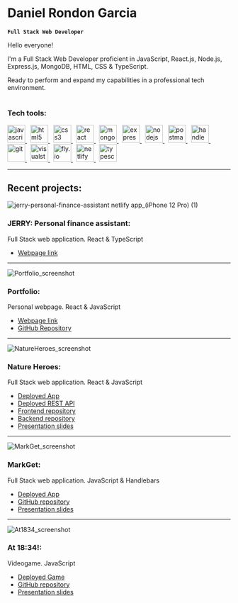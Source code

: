 # Daniel Rondon Garcia

**`Full Stack Web Developer`**

Hello everyone!

I'm a Full Stack Web Developer proficient in JavaScript, React.js, Node.js, Express.js, MongoDB, HTML, CSS & TypeScript.

Ready to perform and expand my capabilities in a professional tech environment.

#

### Tech tools:

<div>
  <p align="left">
    <a href="https://www.javascript.com/" target="_blank" rel="noreferrer">
      <img
        src="https://www.svgrepo.com/show/353925/javascript.svg"
        alt="javascript"
        width="40"
      />
    </a>
    &nbsp;
    <a href="https://html.spec.whatwg.org/" target="_blank" rel="noreferrer">
      <img
        src="https://www.svgrepo.com/show/452228/html-5.svg"
        alt="html5"
        width="40"
      />
    </a>
    &nbsp;
    <a href="https://www.w3.org/Style/CSS/#specs" target="_blank" rel="noreferrer">
      <img
        src="https://www.svgrepo.com/show/452185/css-3.svg"
        alt="css3"
        width="40"
      />
    </a>
    &nbsp;
    <a href="https://react.dev/" target="_blank" rel="noreferrer">
      <img
        src="https://www.svgrepo.com/show/452092/react.svg"
        alt="react"
        width="40"
      />
    </a>
    &nbsp;
    <a href="https://www.mongodb.com/" target="_blank" rel="noreferrer">
      <img
        src="https://www.svgrepo.com/show/331488/mongodb.svg"
        alt="mongodb"
        width="40"
      />
    </a>
    &nbsp;
    <a href="https://expressjs.com/" target="_blank" rel="noreferrer">
      <img
        src="https://img.icons8.com/officexs/512/express-js.png"
        alt="expressjs"
        width="40"
      />
    </a>
    &nbsp;
    <a href="https://nodejs.org/en" target="_blank" rel="noreferrer">
      <img
        src="https://www.svgrepo.com/show/452075/node-js.svg"
        alt="nodejs"
        width="40"
      />
    </a>
    &nbsp;
    <a href="https://www.postman.com/" target="_blank" rel="noreferrer">
      <img
        src="https://www.svgrepo.com/show/354202/postman-icon.svg"
        alt="postman"
        width="40"
      />
    </a>
    &nbsp;
    <a href="https://handlebarsjs.com/" target="_blank" rel="noreferrer">
      <img
        src="https://www.svgrepo.com/show/373653/handlebars.svg"
        alt="handlebarsjs"
        width="40"
      />
    </a>
    &nbsp;
    <a href="https://git-scm.com/" target="_blank" rel="noreferrer">
      <img
        src="https://www.svgrepo.com/show/452210/git.svg"
        alt="git"
        width="40"
      />
    </a>
    &nbsp;
    <a href="https://code.visualstudio.com/" target="_blank" rel="noreferrer">
      <img
        src="https://www.svgrepo.com/show/354522/visual-studio-code.svg"
        alt="visualstudiocode"
        width="40"
      />
    </a>
    &nbsp;
    <a href="https://fly.io/" target="_blank" rel="noreferrer">
      <img
        src="https://uploads-ssl.webflow.com/6336b5e34c850996471eb5e4/63bca71aa071de20cfc2f3f9_XyEuTVaSZBeLwYp1RRnXKW9AVuxwO3FiQ8hJeJBU3R8.svg"
        alt="fly.io"
        width="40"
      />
    </a>
    &nbsp;
    <a href="https://www.netlify.com/" target="_blank" rel="noreferrer">
      <img
        src="https://www.svgrepo.com/show/376339/netlify.svg"
        alt="netlify"
        width="40"
      />
    </a>
        &nbsp;
    <a href="https://www.typescriptlang.org/" target="_blank" rel="noreferrer">
      <img
        src="https://www.svgrepo.com/show/354478/typescript-icon.svg"
        alt="typescript"
        width="40"
      />
    </a>
  </p>
</div>

---

## Recent projects:

![jerry-personal-finance-assistant netlify app_(iPhone 12 Pro) (1)](https://github.com/Dani-RG/Dani-RG/assets/115584425/8a8fd87a-0d2a-4450-9c27-46d458f5ebba)
### JERRY: Personal finance assistant:
Full Stack web application. React & TypeScript
- [Webpage link](https://jerry-personal-finance-assistant.netlify.app/)

---

![Portfolio_screenshot](https://github.com/Dani-RG/Dani-RG/assets/115584425/3073e1c5-1759-4e06-8bb4-38b8f46030a9)
### Portfolio:
Personal webpage. React & JavaScript
- [Webpage link](https://danieldeweb.com/)
- [GitHub Repository](https://github.com/Dani-RG/Portfolio-DanielRondon-V1)

---

![NatureHeroes_screenshot](https://github.com/Dani-RG/Dani-RG/assets/115584425/25dc300b-37d9-4b41-85ae-f3f52da7d41a)
### Nature Heroes:
Full Stack web application. React & JavaScript
- [Deployed App](https://nature-heroes.netlify.app/)
- [Deployed REST API](https://nature-heroes.fly.dev/)
- [Frontend repository](https://github.com/Dani-RG/Nature-Heroes_frontend)
- [Backend repository](https://github.com/Dani-RG/Nature-Heroes_backend)
- [Presentation slides](https://slides.com/daniel_rg/presentacion-daniel-rondon#/portada)

---

![MarkGet_screenshot](https://github.com/Dani-RG/Dani-RG/assets/115584425/65b876ae-7e28-4b14-bac3-64362cf63f6e)
### MarkGet:
Full Stack web application. JavaScript & Handlebars
- [Deployed App](https://markget.fly.dev/)
- [GitHub repository](https://github.com/Module-2-project-Product-Compare/Module-2-Project-Product-Compare)
- [Presentation slides](https://slides.com/giovannibedoya/minimal-63ce59/review)

---

![At1834_screenshot](https://github.com/Dani-RG/Dani-RG/assets/115584425/3784778f-26f4-454c-8c1f-b38d91287ee1)
### At 18:34!:
Videogame. JavaScript
- [Deployed Game](https://dani-rg.github.io/Project-1_Game_At-18.34/)
- [GitHub repository](https://github.com/Dani-RG/Project-1_Game_At-18.34)
- [Presentation slides](https://docs.google.com/presentation/d/1lETyle4kk4kF9TGLjVBRKw0_gSYu4hsb3OhakzBg2XA/edit#slide=id.g1f87997393_0_782)
